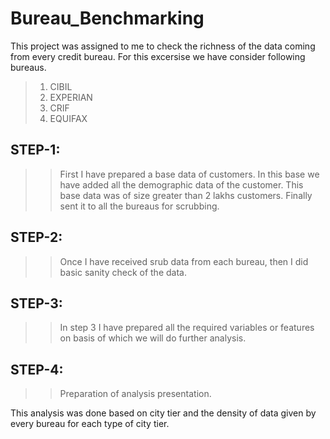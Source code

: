 # Bureau_Benchmarking

This project was assigned to me to check the richness of the data coming from every credit bureau. For this excersise we have consider following bureaus.
> 1) CIBIL
> 2) EXPERIAN
> 3) CRIF
> 4) EQUIFAX

## STEP-1:
>> First I have prepared a base data of customers. In this base we have added all the demographic data of the customer. This base data was of size greater than 2 lakhs customers. Finally sent it to all the bureaus for scrubbing.

## STEP-2:
>> Once I have received srub data from each bureau, then I did basic sanity check of the data.

## STEP-3:
>> In step 3 I have prepared all the required variables or features on basis of which we will do further analysis.

## STEP-4:
>> Preparation of analysis presentation.

This analysis was done based on city tier and the density of data given by every bureau for each type of city tier.
